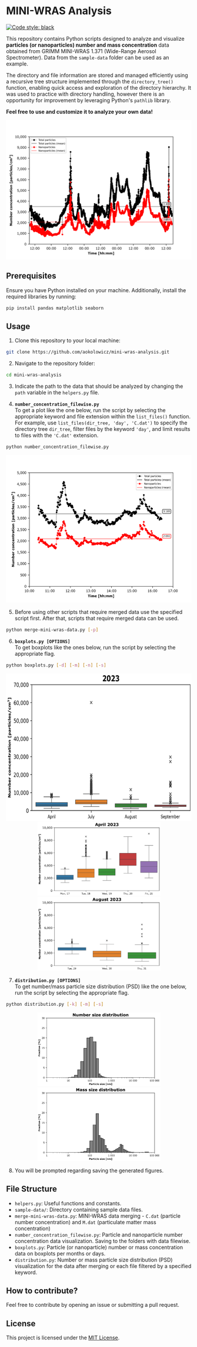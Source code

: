 # MINI-WRAS Analysis
[![Code style: black](https://img.shields.io/badge/code%20style-black-000000.svg)](https://github.com/psf/black)


This repository contains Python scripts designed to analyze and visualize **particles (or nanoparticles) number and mass concentration** data obtained from GRIMM MINI-WRAS 1.371 (Wide-Range Aerosol Spectrometer). Data from the `sample-data` folder can be used as an example.

The directory and file information are stored and managed efficiently using a recursive tree structure implemented through the `directory_tree()` function, enabling quick access and exploration of the directory hierarchy. It was used to practice with directory handling, however there is an opportunity for improvement by leveraging Python's `pathlib` library.

**Feel free to use and customize it to analyze your own data!**

<p align="center">
    <img src="sample-data/plots/Total Number and Nano (2023-04-17_sample_location).png" alt="Number concentration of particles and nanoparticles in time for a sample location" width="600">
</p>

## Prerequisites

Ensure you have Python installed on your machine. Additionally, install the required libraries by running:

```bash
pip install pandas matplotlib seaborn
```

## Usage

1. Clone this repository to your local machine:

```bash
git clone https://github.com/aokolowicz/mini-wras-analysis.git
```

2. Navigate to the repository folder:

```bash
cd mini-wras-analysis
```

3. Indicate the path to the data that should be analyzed by changing the `path` variable in the `helpers.py` file.

4. **`number_concentration_filewise.py`**\
To get a plot like the one below, run the script  by selecting the appropriate keyword and file extension within the `list_files()` function. For example, use `list_files(dir_tree, 'day', 'C.dat')` to specify the directory tree `dir_tree`, filter files by the keyword `'day'`, and limit results to files with the `'C.dat'` extension.

```bash
python number_concentration_filewise.py
```

<p align="center">
    <img src="sample-data/plots/Total Number and Nano (one_day_sample).png" alt="python number_concentration_filewise.py" height="400">
</p>

5. Before using other scripts that require merged data use the specified script first. After that, scripts that require merged data can be used.

```bash
python merge-mini-wras-data.py [-p]
```

6. **`boxplots.py [OPTIONS]`**\
To get boxplots like the ones below, run the script by selecting the appropriate flag.

```bash
python boxplots.py [-d] [-m] [-n] [-s]
```
<p align="center">
    <img src="sample-data/plots/boxplots-months.png" alt="python boxplots.py" height="400">
    <img src="sample-data/plots/boxplots-April-2023.png" alt="python boxplots.py -s" height="200">
    <img src="sample-data/plots/boxplots-August-2023-nano.png" alt="python boxplots.py -s -n" height="200">
</p>

7. **`distribution.py [OPTIONS]`**\
To get number/mass particle size distribution (PSD) like the one below, run the script by selecting the appropriate flag.

```bash
python distribution.py [-k] [-m] [-s]
```
<p align="center">
    <img src="sample-data/plots/distribution-(2023-08-29_sample_location).png" alt="python distribution.py" height="200">
    <img src="sample-data/plots/distribution-(2023-08-29_sample_location)-mass.png" alt="python boxplots.py -s" height="200">
</p>

8. You will be prompted regarding saving the generated figures.


## File Structure

- `helpers.py`: Useful functions and constants.
- `sample-data/`: Directory containing sample data files.
- `merge-mini-wras-data.py`: MINI-WRAS data merging - `C.dat` (particle number concentration) and `M.dat` (particulate matter mass concentration)
- `number_concentration_filewise.py`: Particle and nanoparticle number concentration data visualization. Saving to the folders with data filewise.
- `boxplots.py`: Particle (or nanoparticle) number or mass concentration data on boxplots per months or days.
- `distribution.py`: Number or mass particle size distribution (PSD) visualization for the data after merging or each file filtered by a specified keyword. 

## How to contribute?

Feel free to contribute by opening an issue or submitting a pull request.

## License

This project is licensed under the [MIT License](LICENSE).